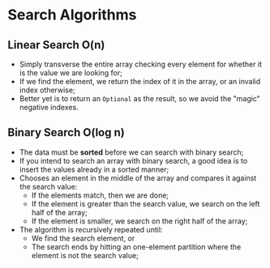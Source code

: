# Search Algorithms
## Linear Search O(n)
- Simply transverse the entire array checking every element for whether it is the value we are
  looking for;
- If we find the element, we return the index of it in the array, or an invalid index otherwise;
- Better yet is to return an `Optional` as the result, so we avoid the "magic" negative indexes.

## Binary Search O(log n)
- The data must be **sorted** before we can search with binary search;
- If you intend to search an array with binary search, a good idea is to insert the values already
  in a sorted manner;
- Chooses an element in the middle of the array and compares it against the search value:
  - If the elements match, then we are done;
  - If the element is greater than the search value, we search on the left half of the array;
  - If the element is smaller, we search on the right half of the array;
- The algorithm is recursively repeated until:
  - We find the search element, or
  - The search ends by hitting an one-element partition where the element is not the search value;